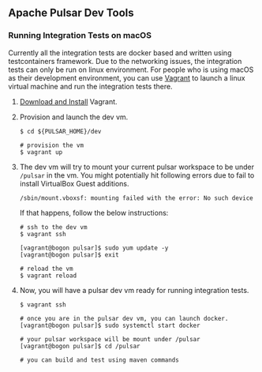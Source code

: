 <!--

    Licensed to the Apache Software Foundation (ASF) under one
    or more contributor license agreements.  See the NOTICE file
    distributed with this work for additional information
    regarding copyright ownership.  The ASF licenses this file
    to you under the Apache License, Version 2.0 (the
    "License"); you may not use this file except in compliance
    with the License.  You may obtain a copy of the License at

      http://www.apache.org/licenses/LICENSE-2.0

    Unless required by applicable law or agreed to in writing,
    software distributed under the License is distributed on an
    "AS IS" BASIS, WITHOUT WARRANTIES OR CONDITIONS OF ANY
    KIND, either express or implied.  See the License for the
    specific language governing permissions and limitations
    under the License.

-->

## Apache Pulsar Dev Tools

### Running Integration Tests on macOS

Currently all the integration tests are docker based and written using testcontainers framework.
Due to the networking issues, the integration tests can only be run on linux environment.
For people who is using macOS as their development environment, you can use [Vagrant](https://www.vagrantup.com)
to launch a linux virtual machine and run the integration tests there.

1. [Download and Install](https://www.vagrantup.com/downloads.html) Vagrant.

2. Provision and launch the dev vm.

   ```shell
   $ cd ${PULSAR_HOME}/dev
   
   # provision the vm
   $ vagrant up
   ```

3. The dev vm will try to mount your current pulsar workspace to be under `/pulsar` in the vm. You might
   potentially hit following errors due to fail to install VirtualBox Guest additions.

   ```
   /sbin/mount.vboxsf: mounting failed with the error: No such device
   ```

   If that happens, follow the below instructions:

   ```
   # ssh to the dev vm
   $ vagrant ssh

   [vagrant@bogon pulsar]$ sudo yum update -y
   [vagrant@bogon pulsar]$ exit  

   # reload the vm
   $ vagrant reload
   ```

4. Now, you will have a pulsar dev vm ready for running integration tests.

   ```shell
   $ vagrant ssh

   # once you are in the pulsar dev vm, you can launch docker.
   [vagrant@bogon pulsar]$ sudo systemctl start docker

   # your pulsar workspace will be mount under /pulsar
   [vagrant@bogon pulsar]$ cd /pulsar

   # you can build and test using maven commands
   ```
